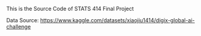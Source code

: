 This is the Source Code of STATS 414 Final Project

Data Source: https://www.kaggle.com/datasets/xiaojiu1414/digix-global-ai-challenge
